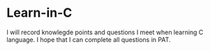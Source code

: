 # Learn-in-C
I will record knowlegde points and questions I meet when learning C language. I hope that I can complete all questions in PAT.
